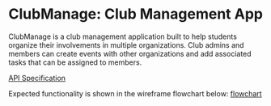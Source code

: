 # ClubManage: Club Management App

ClubManage is a club management application built to help students organize their involvements in multiple organizations. Club admins and members can create events with other organizations and add associated tasks that can be assigned to members. 

[API Specification](docs/API_Specification.md)

Expected functionality is shown in the wireframe flowchart below:
[flowchart](docs/flowchart.jpg)
